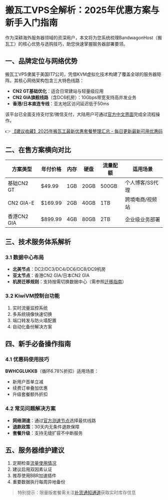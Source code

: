 # 搬瓦工VPS全解析：2025年优惠方案与新手入门指南

作为深耕海外服务器领域的资深用户，本文将为您系统梳理BandwagonHost（搬瓦工）的核心优势与选购技巧，助您快速掌握服务器部署要领。

## 一、品牌定位与网络优势
搬瓦工VPS隶属于美国IT7公司，凭借KVM虚拟化技术构建了覆盖全球的服务器矩阵。其核心网络架构包含三大特色线路：
- **CN2 GT基础优化**：适合日常建站与轻量级应用
- **CN2 GIA旗舰线路**（含DC6机房）：10Gbps带宽支持高并发业务
- **香港/日本直连专线**：亚太地区访问延迟低于50ms

该平台已全面支持支付宝/微信支付，大陆用户可通过[官方中文界面](https://bit.ly/banwagon)完成全流程操作。

👉 [【建议收藏】2025年搬瓦工最新优惠套餐整理汇总 - 每日更新最新可用优惠码](https://bit.ly/banwagon)

## 二、在售方案横向对比
| 方案类型        | 年付价格   | 内存   | 硬盘   | 流量配额 | 适用场景       |
|-----------------|------------|--------|--------|----------|----------------|
| 基础CN2 GT      | $49.99     | 1GB    | 20GB   | 500GB    | 个人博客/SS代理 |
| CN2 GIA-E       | $169.99    | 2GB    | 40GB   | 1TB      | 跨境电商/视频站 |
| 香港CN2 GIA     | $899.99    | 4GB    | 80GB   | 2TB      | 企业级业务部署 |

## 三、技术服务体系解析
### 3.1 数据中心布局
- **北美节点**：DC2/DC3/DC4/DC6/DC8/DC9机房
- **亚太节点**：香港CN2 GIA/日本CN2 GIA
- **机房迁移规则**：支持按需切换数据中心（需参照[迁移指南](https://bit.ly/banwagon)）

### 3.2 KiwiVM控制台功能
1. 实时流量监控系统
2. 多系统镜像快速切换
3. 端口转发与防火墙配置
4. 自动化备份解决方案

## 四、新手必备操作指南
### 4.1 优惠码使用技巧
**BWHCGLUKKB**（循环6.78%折扣）适用场景：
- 新用户首单立减
- 续费订单叠加优惠
- 升级套餐额外折扣

### 4.2 常见问题解决方案
- **网络测速**：通过[官方测速节点](https://bit.ly/banwagon)选择最优线路
- **退款政策**：30天内无条件退款保障
- **套餐升级**：支持无缝扩容不中断服务

## 五、服务器维护建议
1. 定期检查[流量使用情况](https://bit.ly/banwagon)
2. 建议启用双因素认证
3. 推荐使用BBR加速插件
4. 重要数据执行每周异地备份

> 特别提示：限量版套餐需关注[补货通知通道](https://bit.ly/banwagon)获取实时库存信息